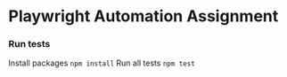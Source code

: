 # Playwright Automation Assignment

### Run tests
Install packages `npm install`
Run all tests `npm test`